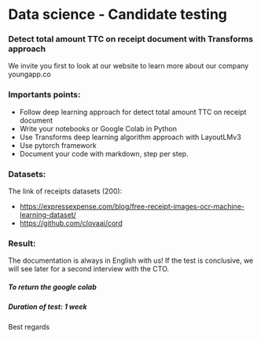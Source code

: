 # Data science - Candidate testing

### Detect total amount TTC on receipt document with Transforms approach
We invite you first to look at our website to learn more about our company youngapp.co

### Importants points:
- Follow deep learning approach for detect total amount TTC on receipt document
- Write your notebooks or Google Colab in Python
- Use Transforms deep learning algorithm approach with LayoutLMv3
- Use pytorch framework
- Document your code with markdown, step per step.

### Datasets:
The link of receipts datasets (200):
- https://expressexpense.com/blog/free-receipt-images-ocr-machine-learning-dataset/
- https://github.com/clovaai/cord

### Result:
The documentation is always in English with us!
If the test is conclusive, we will see later for a second interview with the CTO.

##### To return **the google colab**

##### Duration of test: 1 week
Best regards
